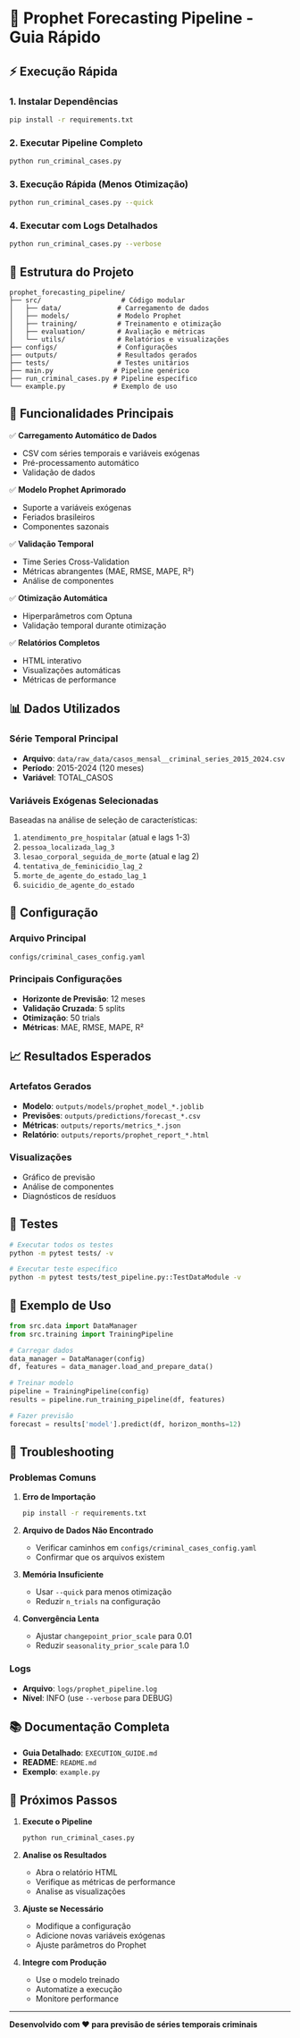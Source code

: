 # 🚀 Prophet Forecasting Pipeline - Guia Rápido

## ⚡ Execução Rápida

### 1. Instalar Dependências
```bash
pip install -r requirements.txt
```

### 2. Executar Pipeline Completo
```bash
python run_criminal_cases.py
```

### 3. Execução Rápida (Menos Otimização)
```bash
python run_criminal_cases.py --quick
```

### 4. Executar com Logs Detalhados
```bash
python run_criminal_cases.py --verbose
```

## 📁 Estrutura do Projeto

```
prophet_forecasting_pipeline/
├── src/                    # Código modular
│   ├── data/              # Carregamento de dados
│   ├── models/            # Modelo Prophet
│   ├── training/          # Treinamento e otimização
│   ├── evaluation/        # Avaliação e métricas
│   └── utils/             # Relatórios e visualizações
├── configs/               # Configurações
├── outputs/               # Resultados gerados
├── tests/                 # Testes unitários
├── main.py               # Pipeline genérico
├── run_criminal_cases.py # Pipeline específico
└── example.py            # Exemplo de uso
```

## 🎯 Funcionalidades Principais

✅ **Carregamento Automático de Dados**
- CSV com séries temporais e variáveis exógenas
- Pré-processamento automático
- Validação de dados

✅ **Modelo Prophet Aprimorado**
- Suporte a variáveis exógenas
- Feriados brasileiros
- Componentes sazonais

✅ **Validação Temporal**
- Time Series Cross-Validation
- Métricas abrangentes (MAE, RMSE, MAPE, R²)
- Análise de componentes

✅ **Otimização Automática**
- Hiperparâmetros com Optuna
- Validação temporal durante otimização

✅ **Relatórios Completos**
- HTML interativo
- Visualizações automáticas
- Métricas de performance

## 📊 Dados Utilizados

### Série Temporal Principal
- **Arquivo**: `data/raw_data/casos_mensal__criminal_series_2015_2024.csv`
- **Período**: 2015-2024 (120 meses)
- **Variável**: TOTAL_CASOS

### Variáveis Exógenas Selecionadas
Baseadas na análise de seleção de características:

1. `atendimento_pre_hospitalar` (atual e lags 1-3)
2. `pessoa_localizada_lag_3`
3. `lesao_corporal_seguida_de_morte` (atual e lag 2)
4. `tentativa_de_feminicidio_lag_2`
5. `morte_de_agente_do_estado_lag_1`
6. `suicidio_de_agente_do_estado`

## 🔧 Configuração

### Arquivo Principal
`configs/criminal_cases_config.yaml`

### Principais Configurações
- **Horizonte de Previsão**: 12 meses
- **Validação Cruzada**: 5 splits
- **Otimização**: 50 trials
- **Métricas**: MAE, RMSE, MAPE, R²

## 📈 Resultados Esperados

### Artefatos Gerados
- **Modelo**: `outputs/models/prophet_model_*.joblib`
- **Previsões**: `outputs/predictions/forecast_*.csv`
- **Métricas**: `outputs/reports/metrics_*.json`
- **Relatório**: `outputs/reports/prophet_report_*.html`

### Visualizações
- Gráfico de previsão
- Análise de componentes
- Diagnósticos de resíduos

## 🧪 Testes

```bash
# Executar todos os testes
python -m pytest tests/ -v

# Executar teste específico
python -m pytest tests/test_pipeline.py::TestDataModule -v
```

## 📝 Exemplo de Uso

```python
from src.data import DataManager
from src.training import TrainingPipeline

# Carregar dados
data_manager = DataManager(config)
df, features = data_manager.load_and_prepare_data()

# Treinar modelo
pipeline = TrainingPipeline(config)
results = pipeline.run_training_pipeline(df, features)

# Fazer previsão
forecast = results['model'].predict(df, horizon_months=12)
```

## 🚨 Troubleshooting

### Problemas Comuns

1. **Erro de Importação**
   ```bash
   pip install -r requirements.txt
   ```

2. **Arquivo de Dados Não Encontrado**
   - Verificar caminhos em `configs/criminal_cases_config.yaml`
   - Confirmar que os arquivos existem

3. **Memória Insuficiente**
   - Usar `--quick` para menos otimização
   - Reduzir `n_trials` na configuração

4. **Convergência Lenta**
   - Ajustar `changepoint_prior_scale` para 0.01
   - Reduzir `seasonality_prior_scale` para 1.0

### Logs
- **Arquivo**: `logs/prophet_pipeline.log`
- **Nível**: INFO (use `--verbose` para DEBUG)

## 📚 Documentação Completa

- **Guia Detalhado**: `EXECUTION_GUIDE.md`
- **README**: `README.md`
- **Exemplo**: `example.py`

## 🎉 Próximos Passos

1. **Execute o Pipeline**
   ```bash
   python run_criminal_cases.py
   ```

2. **Analise os Resultados**
   - Abra o relatório HTML
   - Verifique as métricas de performance
   - Analise as visualizações

3. **Ajuste se Necessário**
   - Modifique a configuração
   - Adicione novas variáveis exógenas
   - Ajuste parâmetros do Prophet

4. **Integre com Produção**
   - Use o modelo treinado
   - Automatize a execução
   - Monitore performance

---

**Desenvolvido com ❤️ para previsão de séries temporais criminais**
